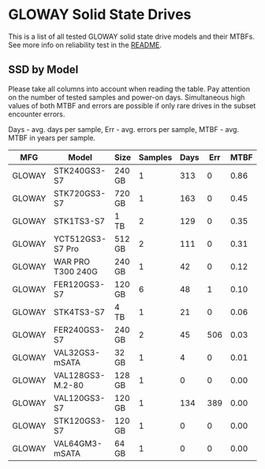 GLOWAY Solid State Drives
=========================

This is a list of all tested GLOWAY solid state drive models and their MTBFs. See
more info on reliability test in the [README](https://github.com/linuxhw/SMART).

SSD by Model
------------

Please take all columns into account when reading the table. Pay attention on the
number of tested samples and power-on days. Simultaneous high values of both MTBF
and errors are possible if only rare drives in the subset encounter errors.

Days - avg. days per sample,
Err  - avg. errors per sample,
MTBF - avg. MTBF in years per sample.

| MFG       | Model              | Size   | Samples | Days  | Err   | MTBF |
|-----------|--------------------|--------|---------|-------|-------|------|
| GLOWAY    | STK240GS3-S7       | 240 GB | 1       | 313   | 0     | 0.86   |
| GLOWAY    | STK720GS3-S7       | 720 GB | 1       | 163   | 0     | 0.45   |
| GLOWAY    | STK1TS3-S7         | 1 TB   | 2       | 129   | 0     | 0.35   |
| GLOWAY    | YCT512GS3-S7 Pro   | 512 GB | 2       | 111   | 0     | 0.31   |
| GLOWAY    | WAR PRO T300 240G  | 240 GB | 1       | 42    | 0     | 0.12   |
| GLOWAY    | FER120GS3-S7       | 120 GB | 6       | 48    | 1     | 0.10   |
| GLOWAY    | STK4TS3-S7         | 4 TB   | 1       | 21    | 0     | 0.06   |
| GLOWAY    | FER240GS3-S7       | 240 GB | 2       | 45    | 506   | 0.03   |
| GLOWAY    | VAL32GS3-mSATA     | 32 GB  | 1       | 4     | 0     | 0.01   |
| GLOWAY    | VAL128GS3-M.2-80   | 128 GB | 1       | 0     | 0     | 0.00   |
| GLOWAY    | VAL120GS3-S7       | 120 GB | 1       | 134   | 389   | 0.00   |
| GLOWAY    | STK120GS3-S7       | 120 GB | 1       | 0     | 0     | 0.00   |
| GLOWAY    | VAL64GM3-mSATA     | 64 GB  | 1       | 0     | 0     | 0.00   |
